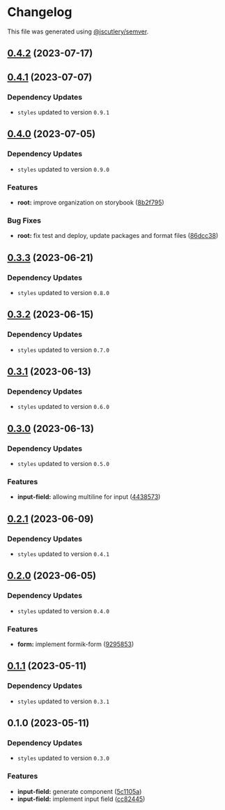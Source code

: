 # Changelog

This file was generated using [@jscutlery/semver](https://github.com/jscutlery/semver).

## [0.4.2](https://github.com/Novatics/novatics-ui/compare/input-field-0.4.1...input-field-0.4.2) (2023-07-17)

## [0.4.1](https://github.com/Novatics/novatics-ui/compare/input-field-0.4.0...input-field-0.4.1) (2023-07-07)

### Dependency Updates

* `styles` updated to version `0.9.1`
## [0.4.0](https://github.com/Novatics/novatics-ui/compare/input-field-0.3.2...input-field-0.4.0) (2023-07-05)

### Dependency Updates

* `styles` updated to version `0.9.0`

### Features

* **root:** improve organization on storybook ([8b2f795](https://github.com/Novatics/novatics-ui/commit/8b2f795811ab8304bb7d6ce2f56311949b3561d1))


### Bug Fixes

* **root:** fix test and deploy, update packages and format files ([86dcc38](https://github.com/Novatics/novatics-ui/commit/86dcc38a7efde19ca7051746e646663aea19ee28))

## [0.3.3](https://github.com/Novatics/novatics-ui/compare/input-field-0.3.2...input-field-0.3.3) (2023-06-21)

### Dependency Updates

* `styles` updated to version `0.8.0`
## [0.3.2](https://github.com/Novatics/novatics-ui/compare/input-field-0.3.1...input-field-0.3.2) (2023-06-15)

### Dependency Updates

* `styles` updated to version `0.7.0`
## [0.3.1](https://github.com/Novatics/novatics-ui/compare/input-field-0.3.0...input-field-0.3.1) (2023-06-13)

### Dependency Updates

* `styles` updated to version `0.6.0`
## [0.3.0](https://github.com/Novatics/novatics-ui/compare/input-field-0.2.1...input-field-0.3.0) (2023-06-13)

### Dependency Updates

* `styles` updated to version `0.5.0`

### Features

* **input-field:** allowing multiline for input ([4438573](https://github.com/Novatics/novatics-ui/commit/4438573af32a1783b437e985eb58c0662d44e580))

## [0.2.1](https://github.com/Novatics/novatics-ui/compare/input-field-0.2.0...input-field-0.2.1) (2023-06-09)

### Dependency Updates

* `styles` updated to version `0.4.1`
## [0.2.0](https://github.com/Novatics/novatics-ui/compare/input-field-0.1.1...input-field-0.2.0) (2023-06-05)

### Dependency Updates

* `styles` updated to version `0.4.0`

### Features

* **form:** implement formik-form ([9295853](https://github.com/Novatics/novatics-ui/commit/929585329b9c03c3be90d619741f745811e21362))

## [0.1.1](https://github.com/Novatics/novatics-ui/compare/input-field-0.1.0...input-field-0.1.1) (2023-05-11)

### Dependency Updates

* `styles` updated to version `0.3.1`
## 0.1.0 (2023-05-11)

### Dependency Updates

* `styles` updated to version `0.3.0`

### Features

* **input-field:** generate component ([5c1105a](https://github.com/Novatics/novatics-ui/commit/5c1105ab1e67fe6aac96121f252af19b1c580444))
* **input-field:** implement input field ([cc82445](https://github.com/Novatics/novatics-ui/commit/cc8244599e431729b92d9ab3dcceb99610cd7811))
